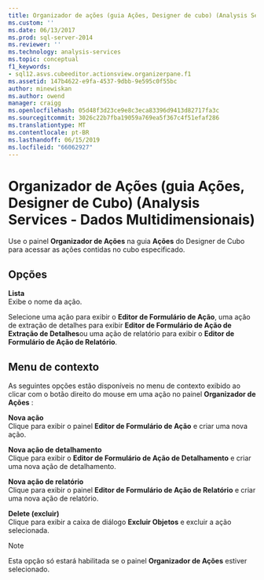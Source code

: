 ```yaml
---
title: Organizador de ações (guia Ações, Designer de cubo) (Analysis Services - dados multidimensionais) | Microsoft Docs
ms.custom: ''
ms.date: 06/13/2017
ms.prod: sql-server-2014
ms.reviewer: ''
ms.technology: analysis-services
ms.topic: conceptual
f1_keywords:
- sql12.asvs.cubeeditor.actionsview.organizerpane.f1
ms.assetid: 147b4622-e9fa-4537-9dbb-9e595c0f55bc
author: minewiskan
ms.author: owend
manager: craigg
ms.openlocfilehash: 05d48f3d23ce9e8c3eca83396d9413d82717fa3c
ms.sourcegitcommit: 3026c22b7fba19059a769ea5f367c4f51efaf286
ms.translationtype: MT
ms.contentlocale: pt-BR
ms.lasthandoff: 06/15/2019
ms.locfileid: "66062927"
---
```

# <a name="action-organizer-actions-tab-cube-designer-analysis-services---multidimensional-data"></a>Organizador de Ações (guia Ações, Designer de Cubo) (Analysis Services - Dados Multidimensionais)
  Use o painel **Organizador de Ações** na guia **Ações** do Designer de Cubo para acessar as ações contidas no cubo especificado.  
  
## <a name="options"></a>Opções  
 **Lista**  
 Exibe o nome da ação.  
  
 Selecione uma ação para exibir o **Editor de Formulário de Ação**, uma ação de extração de detalhes para exibir **Editor de Formulário de Ação de Extração de Detalhes**ou uma ação de relatório para exibir o **Editor de Formulário de Ação de Relatório**.  
  
## <a name="context-menu"></a>Menu de contexto  
 As seguintes opções estão disponíveis no menu de contexto exibido ao clicar com o botão direito do mouse em uma ação no painel **Organizador de Ações** :  
  
 **Nova ação**  
 Clique para exibir o painel **Editor de Formulário de Ação** e criar uma nova ação.  
  
 **Nova ação de detalhamento**  
 Clique para exibir o **Editor de Formulário de Ação de Detalhamento** e criar uma nova ação de detalhamento.  
  
 **Nova ação de relatório**  
 Clique para exibir o painel **Editor de Formulário de Ação de Relatório** e criar uma nova ação de relatório.  
  
 **Delete (excluir)**  
 Clique para exibir a caixa de diálogo **Excluir Objetos** e excluir a ação selecionada.  
  
> [!NOTE]  
>  Esta opção só estará habilitada se o painel **Organizador de Ações** estiver selecionado.  
  
  
